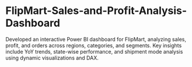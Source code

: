 # FlipMart-Sales-and-Profit-Analysis-Dashboard
Developed an interactive Power BI dashboard for FlipMart, analyzing sales, profit, and orders across regions, categories, and segments. Key insights include YoY trends, state-wise performance, and shipment mode analysis using dynamic visualizations and DAX.
